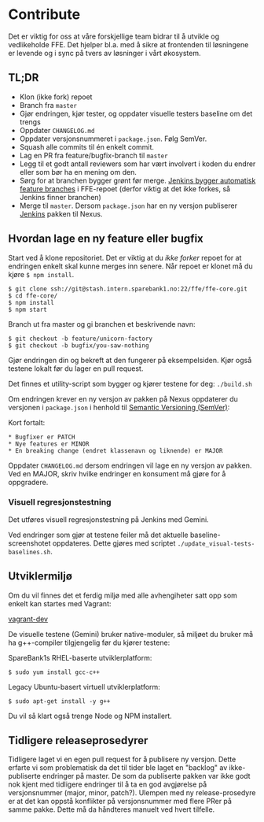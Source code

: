 # Contribute

Det er viktig for oss at våre forskjellige team bidrar til å utvikle og vedlikeholde FFE. Det hjelper bl.a. med å sikre
at frontenden til løsningene er levende og i sync på tvers av løsninger i vårt økosystem.

## TL;DR

* Klon (ikke fork) repoet
* Branch fra `master`
* Gjør endringen, kjør tester, og oppdater visuelle testers baseline om det trengs
* Oppdater `CHANGELOG.md`
* Oppdater versjonsnummeret i `package.json`. Følg SemVer.
* Squash alle commits til én enkelt commit.
* Lag en PR fra feature/bugfix-branch til `master`
* Legg til et godt antall reviewers som har vært involvert i koden du endrer eller som bør ha en mening om den.
* Sørg for at branchen bygger grønt før merge.
    [Jenkins bygger automatisk feature branches](https://digitalbankbyggmaster.test.sparebank1.no/job/ffe-core_BUILDS-ALL-BRANCHES/)
    i FFE-repoet (derfor viktig at det ikke forkes, så Jenkins finner branchen)
* Merge til `master`. Dersom `package.json` har en ny versjon publiserer
    [Jenkins](https://digitalbankbyggmaster.test.sparebank1.no/job/ffe-core_master/) pakken til Nexus.

## Hvordan lage en ny feature eller bugfix

Start ved å klone repositoriet. Det er viktig at du _ikke forker_ repoet for at endringen enkelt skal kunne merges inn senere.
Når repoet er klonet må du kjøre `$ npm install`.

```
$ git clone ssh://git@stash.intern.sparebank1.no:22/ffe/ffe-core.git
$ cd ffe-core/
$ npm install
$ npm start
```

Branch ut fra master og gi branchen et beskrivende navn:

```
$ git checkout -b feature/unicorn-factory
$ git checkout -b bugfix/you-saw-nothing
```

Gjør endringen din og bekreft at den fungerer på eksempelsiden. Kjør også testene lokalt før du lager en pull request.

Det finnes et utility-script som bygger og kjører testene for deg: `./build.sh`

Om endringen krever en ny versjon av pakken på Nexus oppdaterer du versjonen i `package.json` i henhold til [Semantic Versioning (SemVer)](http://semver.org/):

Kort fortalt:

    * Bugfixer er PATCH
    * Nye features er MINOR
    * En breaking change (endret klassenavn og liknende) er MAJOR

Oppdater `CHANGELOG.md` dersom endringen vil lage en ny versjon av pakken. Ved en MAJOR, skriv hvilke endringer en konsument må gjøre for å oppgradere.

### Visuell regresjonstestning

Det utføres visuell regresjonstestning på Jenkins med Gemini.

Ved endringer som gjør at testene feiler må det aktuelle baseline-screenshotet oppdateres. Dette gjøres med scriptet `./update_visual-tests-baselines.sh`.

## Utviklermiljø

Om du vil finnes det et ferdig miljø med alle avhengiheter satt opp som enkelt kan startes med Vagrant:

[vagrant-dev](https://stash.intern.sparebank1.no/projects/DE/repos/vagrant-dev/browse)

De visuelle testene (Gemini) bruker native-moduler, så miljøet du bruker må ha g++-compiler tilgjengelig før du kjører testene:

SpareBank1s RHEL-baserte utviklerplatform:

`$ sudo yum install gcc-c++`

Legacy Ubuntu-basert virtuell utviklerplatform:

`$ sudo apt-get install -y g++`

Du vil så klart også trenge Node og NPM installert.

## Tidligere releaseprosedyrer

Tidligere laget vi en egen pull request for å publisere ny versjon. Dette erfarte vi som problematisk da det til tider
ble laget en "backlog" av ikke-publiserte endringer på master. De som da publiserte pakken var ikke godt nok kjent med
tidligere endringer til å ta en god avgjørelse på versjonsnummer (major, minor, patch?). Ulempen med ny release-prosedyre
er at det kan oppstå konflikter på versjonsnummer med flere PRer på samme pakke. Dette må da håndteres manuelt ved hvert
tilfelle.
